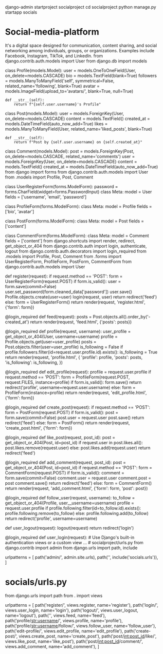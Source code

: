django-admin startproject socialproject
cd socialproject
python manage.py startapp socials
# Social-media-platform
It's a digital space designed for communication, content sharing, and social networking among individuals, groups, or organizations. Examples include Facebook, Instagram, TikTok, and LinkedIn.
from django.contrib.auth.models import User
from django.db import models

class Profile(models.Model):
    user = models.OneToOneField(User, on_delete=models.CASCADE)
    bio = models.TextField(blank=True)
    followers = models.ManyToManyField('self', symmetrical=False, related_name='following', blank=True)
    avatar = models.ImageField(upload_to='avatars/', blank=True, null=True)

    def __str__(self):
        return f"{self.user.username}'s Profile"

class Post(models.Model):
    user = models.ForeignKey(User, on_delete=models.CASCADE)
    content = models.TextField()
    created_at = models.DateTimeField(auto_now_add=True)
    likes = models.ManyToManyField(User, related_name='liked_posts', blank=True)

    def __str__(self):
        return f"Post by {self.user.username} on {self.created_at}"

class Comment(models.Model):
    post = models.ForeignKey(Post, on_delete=models.CASCADE, related_name='comments')
    user = models.ForeignKey(User, on_delete=models.CASCADE)
    content = models.TextField()
    created_at = models.DateTimeField(auto_now_add=True)
    from django import forms
from django.contrib.auth.models import User
from .models import Profile, Post, Comment

class UserRegisterForm(forms.ModelForm):
    password = forms.CharField(widget=forms.PasswordInput)
    class Meta:
        model = User
        fields = ['username', 'email', 'password']

class ProfileForm(forms.ModelForm):
    class Meta:
        model = Profile
        fields = ['bio', 'avatar']

class PostForm(forms.ModelForm):
    class Meta:
        model = Post
        fields = ['content']

class CommentForm(forms.ModelForm):
    class Meta:
        model = Comment
        fields = ['content']
        from django.shortcuts import render, redirect, get_object_or_404
from django.contrib.auth import login, authenticate, logout
from django.contrib.auth.decorators import login_required
from .models import Profile, Post, Comment
from .forms import UserRegisterForm, ProfileForm, PostForm, CommentForm
from django.contrib.auth.models import User

def register(request):
    if request.method == 'POST':
        form = UserRegisterForm(request.POST)
        if form.is_valid():
            user = form.save(commit=False)
            user.set_password(form.cleaned_data['password'])
            user.save()
            Profile.objects.create(user=user)
            login(request, user)
            return redirect('feed')
    else:
        form = UserRegisterForm()
    return render(request, 'register.html', {'form': form})

@login_required
def feed(request):
    posts = Post.objects.all().order_by('-created_at')
    return render(request, 'feed.html', {'posts': posts})

@login_required
def profile(request, username):
    user_profile = get_object_or_404(User, username=username)
    profile = Profile.objects.get(user=user_profile)
    posts = Post.objects.filter(user=user_profile)
    is_following = False
    if profile.followers.filter(id=request.user.profile.id).exists():
        is_following = True
    return render(request, 'profile.html', {
        'profile': profile,
        'posts': posts,
        'is_following': is_following,
    })

@login_required
def edit_profile(request):
    profile = request.user.profile
    if request.method == 'POST':
        form = ProfileForm(request.POST, request.FILES, instance=profile)
        if form.is_valid():
            form.save()
            return redirect('profile', username=request.user.username)
    else:
        form = ProfileForm(instance=profile)
    return render(request, 'edit_profile.html', {'form': form})

@login_required
def create_post(request):
    if request.method == 'POST':
        form = PostForm(request.POST)
        if form.is_valid():
            post = form.save(commit=False)
            post.user = request.user
            post.save()
            return redirect('feed')
    else:
        form = PostForm()
    return render(request, 'create_post.html', {'form': form})

@login_required
def like_post(request, post_id):
    post = get_object_or_404(Post, id=post_id)
    if request.user in post.likes.all():
        post.likes.remove(request.user)
    else:
        post.likes.add(request.user)
    return redirect('feed')

@login_required
def add_comment(request, post_id):
    post = get_object_or_404(Post, id=post_id)
    if request.method == 'POST':
        form = CommentForm(request.POST)
        if form.is_valid():
            comment = form.save(commit=False)
            comment.user = request.user
            comment.post = post
            comment.save()
            return redirect('feed')
    else:
        form = CommentForm()
    return render(request, 'add_comment.html', {'form': form, 'post': post})

@login_required
def follow_user(request, username):
    to_follow = get_object_or_404(Profile, user__username=username)
    profile = request.user.profile
    if profile.following.filter(id=to_follow.id).exists():
        profile.following.remove(to_follow)
    else:
        profile.following.add(to_follow)
    return redirect('profile', username=username)

def user_logout(request):
    logout(request)
    return redirect('login')

@login_required
def user_login(request):
    # Use Django's built-in authentication views or a custom view
    ...
    # socialproject/urls.py
from django.contrib import admin
from django.urls import path, include

urlpatterns = [
    path('admin/', admin.site.urls),
    path('', include('socials.urls')),
]

# socials/urls.py
from django.urls import path
from . import views

urlpatterns = [
    path('register/', views.register, name='register'),
    path('login/', views.user_login, name='login'),
    path('logout/', views.user_logout, name='logout'),
    path('', views.feed, name='feed'),
    path('profile/<str:username>/', views.profile, name='profile'),
    path('profile/<str:username>/follow/', views.follow_user, name='follow_user'),
    path('edit-profile/', views.edit_profile, name='edit_profile'),
    path('create-post/', views.create_post, name='create_post'),
    path('post/<int:post_id>/like/', views.like_post, name='like_post'),
    path('post/<int:post_id>/comment/', views.add_comment, name='add_comment'),
]

    
        
    
